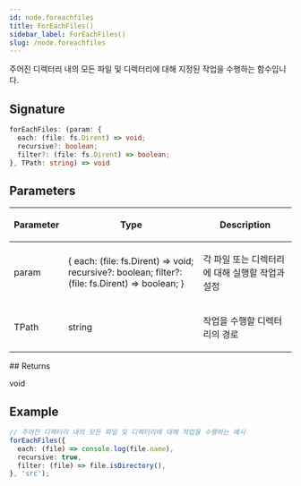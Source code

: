 ```yaml
---
id: node.foreachfiles
title: ForEachFiles()
sidebar_label: ForEachFiles()
slug: /node.foreachfiles
---
```






주어진 디렉터리 내의 모든 파일 및 디렉터리에 대해 지정된 작업을 수행하는 함수입니다.

## Signature

```typescript
forEachFiles: (param: {
  each: (file: fs.Dirent) => void;
  recursive?: boolean;
  filter?: (file: fs.Dirent) => boolean;
}, TPath: string) => void
```

## Parameters

<table><thead><tr><th>

Parameter


</th><th>

Type


</th><th>

Description


</th></tr></thead>
<tbody><tr><td>

param


</td><td>

\{ each: (file: fs.Dirent) =&gt; void; recursive?: boolean; filter?: (file: fs.Dirent) =&gt; boolean; \}


</td><td>

각 파일 또는 디렉터리에 대해 실행할 작업과 설정


</td></tr>
<tr><td>

TPath


</td><td>

string


</td><td>

작업을 수행할 디렉터리의 경로


</td></tr>
</tbody></table>
## Returns

void

## Example


```typescript
// 주어진 디렉터리 내의 모든 파일 및 디렉터리에 대해 작업을 수행하는 예시
forEachFiles({
  each: (file) => console.log(file.name),
  recursive: true,
  filter: (file) => file.isDirectory(),
}, 'src');
```

